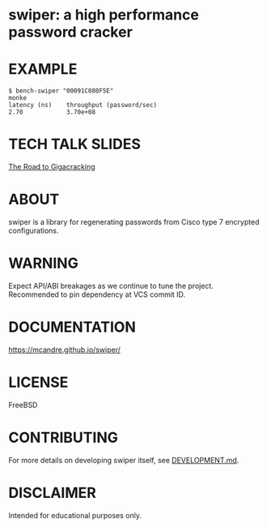# swiper: a high performance password cracker

# EXAMPLE

```console
$ bench-swiper "00091C080F5E"
monke
latency (ns)    throughput (password/sec)
2.70            3.70e+08
```

# TECH TALK SLIDES

[The Road to Gigacracking](https://app.box.com/s/w5n4h9gxhgdzo85e5zvlv1w0e71y2ti3)

# ABOUT

swiper is a library for regenerating passwords from Cisco type 7 encrypted configurations.

# WARNING

Expect API/ABI breakages as we continue to tune the project. Recommended to pin dependency at VCS commit ID.

# DOCUMENTATION

https://mcandre.github.io/swiper/

# LICENSE

FreeBSD

# CONTRIBUTING

For more details on developing swiper itself, see [DEVELOPMENT.md](DEVELOPMENT.md).

# DISCLAIMER

Intended for educational purposes only.
